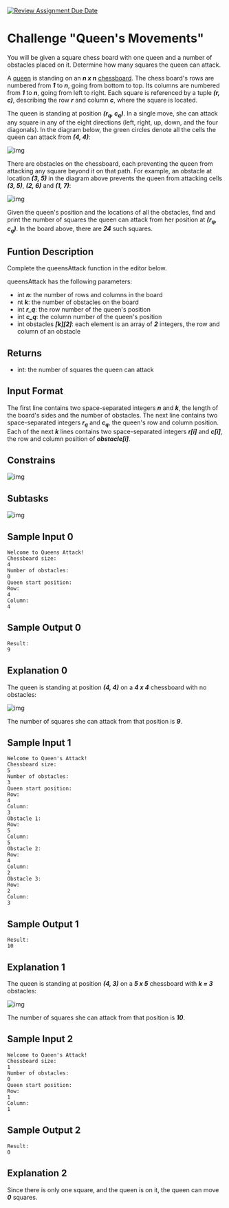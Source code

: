 [![Review Assignment Due Date](https://classroom.github.com/assets/deadline-readme-button-24ddc0f5d75046c5622901739e7c5dd533143b0c8e959d652212380cedb1ea36.svg)](https://classroom.github.com/a/v0W-H900)
# Challenge "Queen's Movements"

You will be given a square chess board with one queen and a number of 
obstacles placed on it. Determine how many squares the queen can attack.

A [queen](https://en.wikipedia.org/wiki/Queen_%28chess%29) is standing on 
an **_n x n_** [chessboard](https://en.wikipedia.org/wiki/Chess). 
The chess board's rows are numbered from **_1_** to **_n_**, going from 
bottom to top. Its columns are numbered from **_1_** to **_n_**, going from 
left to right. Each square is referenced by a tuple **_(r, c)_**, describing 
the row **_r_** and column **_c_**, where the square is located.

The queen is standing at position **_(r<sub>q</sub>, c<sub>q</sub>)_**. 
In a single move, she can attack any square in any of the eight directions 
(left, right, up, down, and the four diagonals). In the diagram below, 
the green circles denote all the cells the queen can attack from **_(4, 4)_**:

![img](/docs/_images/img.png)

There are obstacles on the chessboard, each preventing the queen from 
attacking any square beyond it on that path. For example, an obstacle at 
location **_(3, 5)_** in the diagram above prevents the queen from attacking 
cells **_(3, 5)_**, **_(2, 6)_** and **_(1, 7)_**:

![img](/docs/_images/img_1.png)

Given the queen's position and the locations of all the obstacles, find and 
print the number of squares the queen can attack from her position 
at **_(r<sub>q</sub>, c<sub>q</sub>)_**. In the board above, 
there are **_24_** such squares.

## Funtion Description

Complete the queensAttack function in the editor below.

queensAttack has the following parameters:
- int **_n_**: the number of rows and columns in the board
- nt **_k_**: the number of obstacles on the board
- int **_r_q_**: the row number of the queen's position
- int **_c_q_**: the column number of the queen's position
- int obstacles **_[k][2]_**: each element is an array of **_2_** integers, the row and column of an obstacle

## Returns

- int: the number of squares the queen can attack

## Input Format

The first line contains two space-separated integers **_n_** and **_k_**, 
the length of the board's sides and the number of obstacles.
The next line contains two space-separated integers **_r<sub>q</sub>_** and **_c<sub>q</sub>_**, 
the queen's row and column position.
Each of the next **_k_** lines contains two space-separated integers **_r[i]_** and **_c[i]_**, 
the row and column position of **_obstacle[i]_**.

## Constrains

![img](/docs/_images/img_2.png)

## Subtasks

![img](/docs/_images/img_3.png)

## Sample Input 0

```
Welcome to Queens Attack!
Chessboard size:
4
Number of obstacles:
0
Queen start position:
Row:
4
Column:
4
```

## Sample Output 0

```
Result:
9
```

## Explanation 0

The queen is standing at position **_(4, 4)_** on a **_4 x 4_** chessboard with no obstacles:

![img](/docs/_images/img_4.png)

The number of squares she can attack from that position is **_9_**.

## Sample Input 1

```
Welcome to Queen's Attack!
Chessboard size:
5
Number of obstacles:
3
Queen start position:
Row:
4
Column:
3
Obstacle 1:
Row:
5
Column:
5
Obstacle 2:
Row:
4
Column:
2
Obstacle 3:
Row:
2
Column:
3
```

## Sample Output 1

```
Result:
10
```

## Explanation 1

The queen is standing at position **_(4, 3)_** on a **_5 x 5_** chessboard with **_k = 3_** obstacles:

![img](/docs/_images/img_5.png)

The number of squares she can attack from that position is **_10_**.

## Sample Input 2

```
Welcome to Queen's Attack!
Chessboard size:
1
Number of obstacles:
0
Queen start position:
Row:
1
Column:
1
```

## Sample Output 2

```
Result:
0
```

## Explanation 2

Since there is only one square, and the queen is on it, the queen can move **_0_** squares.